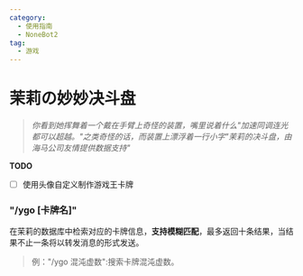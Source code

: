 ```yaml
---
category:
  - 使用指南
  - NoneBot2
tag:
  - 游戏
---
```


# 茉莉の妙妙决斗盘

> *你看到她挥舞着一个戴在手臂上奇怪的装置，嘴里说着什么"加速同调连光都可以超越。"之类奇怪的话，而装置上漂浮着一行小字"茉莉的决斗盘，由海马公司友情提供数据支持"*

**TODO**

- [ ] 使用头像自定义制作游戏王卡牌

### "/ygo [卡牌名]"

在茉莉的数据库中检索对应的卡牌信息，**支持模糊匹配**，最多返回十条结果，当结果不止一条将以转发消息的形式发送。

> 例："/ygo 混沌虚数":搜索卡牌混沌虚数。